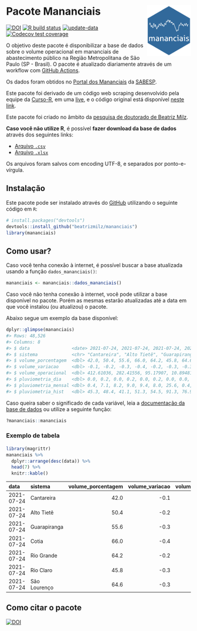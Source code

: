 
<!-- README.md is generated from README.Rmd. Please edit that file -->

# Pacote Mananciais <img src="man/figures/hexlogo.png" align="right" width = "120px"/>

<!-- badges: start -->

[![DOI](https://zenodo.org/badge/DOI/10.5281/zenodo.4733056.svg)](https://doi.org/10.5281/zenodo.4733056)
[![R build
status](https://github.com/beatrizmilz/mananciais/workflows/R-CMD-check/badge.svg)](https://github.com/beatrizmilz/mananciais/actions)
[![update-data](https://github.com/beatrizmilz/mananciais/actions/workflows/2-update_data.yaml/badge.svg)](https://github.com/beatrizmilz/mananciais/actions/workflows/2-update_data.yaml)
[![Codecov test
coverage](https://codecov.io/gh/beatrizmilz/mananciais/branch/master/graph/badge.svg)](https://codecov.io/gh/beatrizmilz/mananciais?branch=master)
<!-- badges: end -->

O objetivo deste pacote é disponibilizar a base de dados sobre o volume
operacional em mananciais de abastecimento público na Região
Metropolitana de São Paulo (SP - Brasil). O pacote é atualizado
diariamente através de um workflow com [GitHub
Actions](https://github.com/beatrizmilz/mananciais/actions).

Os dados foram obtidos no [Portal dos
Mananciais](http://mananciais.sabesp.com.br/Situacao) da
[SABESP](http://site.sabesp.com.br/site/Default.aspx).

Este pacote foi derivado de um código web scraping desenvolvido pela
equipe da [Curso-R](https://www.curso-r.com/), em uma
[live](https://youtu.be/jvZIxrMmOcQ), e o código original está
disponível [neste
link](https://github.com/curso-r/lives/blob/master/drafts/20200730_scraper_sabesp.R).

Este pacote foi criado no âmbito da [pesquisa de doutorado de Beatriz
Milz](https://beatrizmilz.github.io/tese/).

**Caso você não utilize R**, é possível **fazer download da base de
dados** através dos seguintes links:

  - [Arquivo
    `.csv`](https://github.com/beatrizmilz/mananciais/raw/master/inst/extdata/mananciais.csv)
  - [Arquivo
    `.xlsx`](https://github.com/beatrizmilz/mananciais/blob/master/inst/extdata/mananciais.xlsx?raw=true)

Os arquivos foram salvos com encoding UTF-8, e separados por
ponto-e-vírgula.

## Instalação

Este pacote pode ser instalado através do [GitHub](https://github.com/)
utilizando o seguinte código em `R`:

``` r
# install.packages("devtools")
devtools::install_github("beatrizmilz/mananciais")
library(mananciais)
```

## Como usar?

Caso você tenha conexão à internet, é possível buscar a base atualizada
usando a função `dados_mananciais()`:

``` r
mananciais <- mananciais::dados_mananciais() 
```

Caso você não tenha conexão à internet, você pode utilizar a base
disponível no pacote. Porém as mesmas estarão atualizadas até a data em
que você instalou (ou atualizou) o pacote.

Abaixo segue um exemplo da base disponível:

``` r
dplyr::glimpse(mananciais)
#> Rows: 48,526
#> Columns: 8
#> $ data                <date> 2021-07-24, 2021-07-24, 2021-07-24, 2021-07-24, 2…
#> $ sistema             <chr> "Cantareira", "Alto Tietê", "Guarapiranga", "Cotia…
#> $ volume_porcentagem  <dbl> 42.0, 50.4, 55.6, 66.0, 64.2, 45.8, 64.6, 42.1, 50…
#> $ volume_variacao     <dbl> -0.1, -0.2, -0.3, -0.4, -0.2, -0.3, -0.3, -0.2, -0…
#> $ volume_operacional  <dbl> 412.61036, 282.41556, 95.17907, 10.89481, 71.97264…
#> $ pluviometria_dia    <dbl> 0.0, 0.2, 0.0, 0.2, 0.0, 0.2, 0.0, 0.0, 0.2, 0.0, …
#> $ pluviometria_mensal <dbl> 0.4, 7.1, 8.2, 9.0, 9.4, 8.0, 25.6, 0.4, 6.9, 8.2,…
#> $ pluviometria_hist   <dbl> 45.3, 48.4, 41.1, 51.3, 54.5, 91.3, 76.9, 45.3, 48…
```

Caso queira saber o significado de cada variável, leia a [documentação
da base de
dados](https://beatrizmilz.github.io/mananciais/reference/mananciais.html)
ou utilize a seguinte função:

``` r
?mananciais::mananciais
```

### Exemplo de tabela

``` r
library(magrittr)
mananciais %>% 
  dplyr::arrange(desc(data)) %>% 
  head(7) %>%
  knitr::kable()
```

| data       | sistema      | volume\_porcentagem | volume\_variacao | volume\_operacional | pluviometria\_dia | pluviometria\_mensal | pluviometria\_hist |
| :--------- | :----------- | ------------------: | ---------------: | ------------------: | ----------------: | -------------------: | -----------------: |
| 2021-07-24 | Cantareira   |                42.0 |            \-0.1 |           412.61036 |               0.0 |                  0.4 |               45.3 |
| 2021-07-24 | Alto Tietê   |                50.4 |            \-0.2 |           282.41556 |               0.2 |                  7.1 |               48.4 |
| 2021-07-24 | Guarapiranga |                55.6 |            \-0.3 |            95.17907 |               0.0 |                  8.2 |               41.1 |
| 2021-07-24 | Cotia        |                66.0 |            \-0.4 |            10.89481 |               0.2 |                  9.0 |               51.3 |
| 2021-07-24 | Rio Grande   |                64.2 |            \-0.2 |            71.97264 |               0.0 |                  9.4 |               54.5 |
| 2021-07-24 | Rio Claro    |                45.8 |            \-0.3 |             6.25517 |               0.2 |                  8.0 |               91.3 |
| 2021-07-24 | São Lourenço |                64.6 |            \-0.3 |            57.35348 |               0.0 |                 25.6 |               76.9 |

## Como citar o pacote

[![DOI](https://zenodo.org/badge/DOI/10.5281/zenodo.4733056.svg)](https://doi.org/10.5281/zenodo.4733056)
